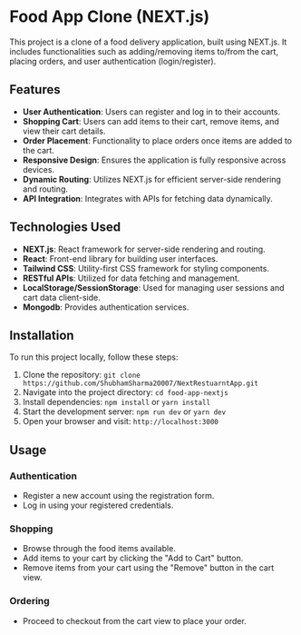 # Food App Clone (NEXT.js)

This project is a clone of a food delivery application, built using NEXT.js. It includes functionalities such as adding/removing items to/from the cart, placing orders, and user authentication (login/register).

## Features

- **User Authentication**: Users can register and log in to their accounts.
- **Shopping Cart**: Users can add items to their cart, remove items, and view their cart details.
- **Order Placement**: Functionality to place orders once items are added to the cart.
- **Responsive Design**: Ensures the application is fully responsive across devices.
- **Dynamic Routing**: Utilizes NEXT.js for efficient server-side rendering and routing.
- **API Integration**: Integrates with APIs for fetching data dynamically.

## Technologies Used

- **NEXT.js**: React framework for server-side rendering and routing.
- **React**: Front-end library for building user interfaces.
- **Tailwind CSS**: Utility-first CSS framework for styling components.
- **RESTful APIs**: Utilized for data fetching and management.
- **LocalStorage/SessionStorage**: Used for managing user sessions and cart data client-side.
- **Mongodb**: Provides authentication services.

## Installation

To run this project locally, follow these steps:

1. Clone the repository: `git clone https://github.com/ShubhamSharma20007/NextRestuarntApp.git`
2. Navigate into the project directory: `cd food-app-nextjs`
3. Install dependencies: `npm install` or `yarn install`
4. Start the development server: `npm run dev` or `yarn dev`
5. Open your browser and visit: `http://localhost:3000`

## Usage

### Authentication

- Register a new account using the registration form.
- Log in using your registered credentials.

### Shopping

- Browse through the food items available.
- Add items to your cart by clicking the "Add to Cart" button.
- Remove items from your cart using the "Remove" button in the cart view.

### Ordering
- Proceed to checkout from the cart view to place your order.
